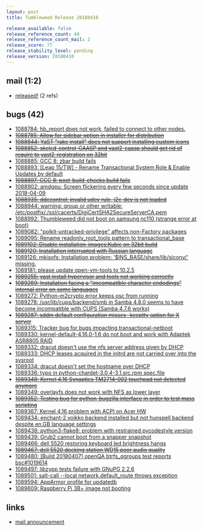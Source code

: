 ```yaml
---
layout: post
title: Tumbleweed Release 20180410

release_available: false
release_reference_count: 44
release_reference_count_mail: 2
release_score: 77
release_stability_level: pending
release_version: 20180410
---
```


## mail (1:2)

- [released!](https://lists.opensuse.org/opensuse-factory/2018-04/msg00457.html) (2 refs)

## bugs (42)

<!--more-->

- [1088784: hb_report does not work, failed to connect to other nodes.](https://bugzilla.opensuse.org/show_bug.cgi?id=1088784)
- ~~[1088785: Allow for sidebar option in installer for distribution](https://bugzilla.opensuse.org/show_bug.cgi?id=1088785)~~
- ~~[1088844: YaST "rake install" does not support installing custom icons](https://bugzilla.opensuse.org/show_bug.cgi?id=1088844)~~
- ~~[1088852: skelcd-control-CAASP and yast2-caasp should get rid of require to yast2-registration on 32bit](https://bugzilla.opensuse.org/show_bug.cgi?id=1088852)~~
- [1088885: GCC 8: zbar build fails](https://bugzilla.opensuse.org/show_bug.cgi?id=1088885)
- [1088893: [Leap 15/TW] - Rename Transactional System Role & Enable Updates by default](https://bugzilla.opensuse.org/show_bug.cgi?id=1088893)
- ~~[1088897: GCC 8: post-build-checks build fails](https://bugzilla.opensuse.org/show_bug.cgi?id=1088897)~~
- [1088902: amdgpu: Screen flickering every few seconds since update 2018-04-09](https://bugzilla.opensuse.org/show_bug.cgi?id=1088902)
- ~~[1088935: ddccontrol: invalid udev rule, i2c-dev is not loaded](https://bugzilla.opensuse.org/show_bug.cgi?id=1088935)~~
- [1088944: warning: group or other writable: /etc/postfix/./ssl/cacerts/DigiCertSHA2SecureServerCA.pem](https://bugzilla.opensuse.org/show_bug.cgi?id=1088944)
- [1088992: Thumbleweed did not boot on samsung nc110 (strange error at boot)](https://bugzilla.opensuse.org/show_bug.cgi?id=1088992)
- [1089082: "polkit-untracked-privilege" affects non-Factory packages](https://bugzilla.opensuse.org/show_bug.cgi?id=1089082)
- [1089095: Rename readonly_root_tools pattern to transactional_base](https://bugzilla.opensuse.org/show_bug.cgi?id=1089095)
- ~~[1089102: Disable installation-images:Kubic on 32bit build](https://bugzilla.opensuse.org/show_bug.cgi?id=1089102)~~
- ~~[1089120: Installation interrupted with Russian language](https://bugzilla.opensuse.org/show_bug.cgi?id=1089120)~~
- [1089126: mkisofs: Installation problem: '$INS_BASE/share/lib/siconv/' missing.](https://bugzilla.opensuse.org/show_bug.cgi?id=1089126)
- [1089181: please update open-vm-tools to 10.2.5](https://bugzilla.opensuse.org/show_bug.cgi?id=1089181)
- ~~[1089255: yast install hypervisor and tools not working correctly](https://bugzilla.opensuse.org/show_bug.cgi?id=1089255)~~
- ~~[1089269: Installation facing a "imcompatible character endodings" internal error on some languages](https://bugzilla.opensuse.org/show_bug.cgi?id=1089269)~~
- [1089272: Python-m2crypto error keeps osc from running](https://bugzilla.opensuse.org/show_bug.cgi?id=1089272)
- [1089278: /usr/lib/cups/backend/smb in Samba 4.8.0 seems to have become incompatible with CUPS (Samba 4.7.6 works)](https://bugzilla.opensuse.org/show_bug.cgi?id=1089278)
- ~~[1089287: sddm default configuration misses -keeptty option for X server](https://bugzilla.opensuse.org/show_bug.cgi?id=1089287)~~
- [1089315: Tracker bug for bugs impacting transactional-netboot](https://bugzilla.opensuse.org/show_bug.cgi?id=1089315)
- [1089330: kernel-default-4.16.0-1.6 do not boot and work with Adaptek ASR8805 RAID](https://bugzilla.opensuse.org/show_bug.cgi?id=1089330)
- [1089332: dracut doesn't use the nfs server address given by DHCP](https://bugzilla.opensuse.org/show_bug.cgi?id=1089332)
- [1089333: DHCP leases acquired in the initrd are not carried over into the sysroot](https://bugzilla.opensuse.org/show_bug.cgi?id=1089333)
- [1089334: dracut doesn't set the hostname over DHCP](https://bugzilla.opensuse.org/show_bug.cgi?id=1089334)
- [1089336: typo in python-chardet-3.0.4-3.1.src.rpm  spec.file](https://bugzilla.opensuse.org/show_bug.cgi?id=1089336)
- ~~[1089348: Kernel 4.16 Synaptics TM2714-002 touchpad not detected anymore](https://bugzilla.opensuse.org/show_bug.cgi?id=1089348)~~
- [1089349: overlayfs does not work with NFS as lower layer](https://bugzilla.opensuse.org/show_bug.cgi?id=1089349)
- ~~[1089352: Testing bug for python-bugzilla interface in order to test mass scripting](https://bugzilla.opensuse.org/show_bug.cgi?id=1089352)~~
- [1089367: Kernel 4.16 problem with ACPI on Acer HW](https://bugzilla.opensuse.org/show_bug.cgi?id=1089367)
- [1089434: enchant-2 voikko backend installed but not hunspell backend despite en.GB language settings](https://bugzilla.opensuse.org/show_bug.cgi?id=1089434)
- [1089438: python3-flake8: problem with restrained pycodestyle version](https://bugzilla.opensuse.org/show_bug.cgi?id=1089438)
- [1089439: Grub2 cannot boot from a snapper snapshot](https://bugzilla.opensuse.org/show_bug.cgi?id=1089439)
- [1089466: dell 5520 restoring keyboard led brightness hangs](https://bugzilla.opensuse.org/show_bug.cgi?id=1089466)
- ~~[1089467: dell 5520 docking station WD15 poor audio quality](https://bugzilla.opensuse.org/show_bug.cgi?id=1089467)~~
- [1089480: [Build 20180407] openQA btrfs_qgroups test reports bsc#1019614](https://bugzilla.opensuse.org/show_bug.cgi?id=1089480)
- [1089497: libzypp tests failure with GNuPG 2.2.6](https://bugzilla.opensuse.org/show_bug.cgi?id=1089497)
- [1089501: salt-call --local network.default_route throws exception](https://bugzilla.opensuse.org/show_bug.cgi?id=1089501)
- [1089594: AppArmor profile for updatedb](https://bugzilla.opensuse.org/show_bug.cgi?id=1089594)
- [1089609: Raspberry Pi 3B+ image not booting](https://bugzilla.opensuse.org/show_bug.cgi?id=1089609)



## links

- [mail announcement](https://lists.opensuse.org/opensuse-factory/2018-04/msg00435.html)
